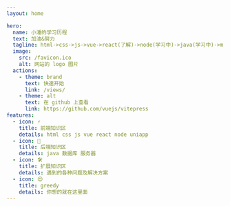 ```yaml
---
layout: home

hero:
  name: 小潘的学习历程
  text: 加油&努力
  tagline: html->css->js->vue->react(了解)->node(学习中)->java(学习中)->mysql(学习中)
  image:
    src: /favicon.ico
    alt: 网站的 logo 图片
  actions:
    - theme: brand
      text: 快速开始
      link: /views/
    - theme: alt
      text: 在 github 上查看
      link: https://github.com/vuejs/vitepress
features:
  - icon: ⚡️
    title: 前端知识区
    details: html css js vue react node uniapp
  - icon: 🖖
    title: 后端知识区
    details: java 数据库 服务器
  - icon: 🛠️
    title: 扩展知识区
    details: 遇到的各种问题及解决方案
  - icon: 😍
    title: greedy
    details: 你想的就在这里面
---
```

<style>

:root {
  --vp-home-hero-name-color: transparent;
  --vp-home-hero-name-background: -webkit-linear-gradient(120deg, #bd34fe 30%, #41d1ff);

  --vp-home-hero-image-background-image: linear-gradient(-45deg, #bd34fe 50%, #47caff 50%);
  --vp-home-hero-image-filter: blur(44px);
}

@media (min-width: 640px) {
  :root {
    --vp-home-hero-image-filter: blur(56px);
  }
}

@media (min-width: 960px) {
  :root {
    --vp-home-hero-image-filter: blur(68px);
  }
}

</style>
